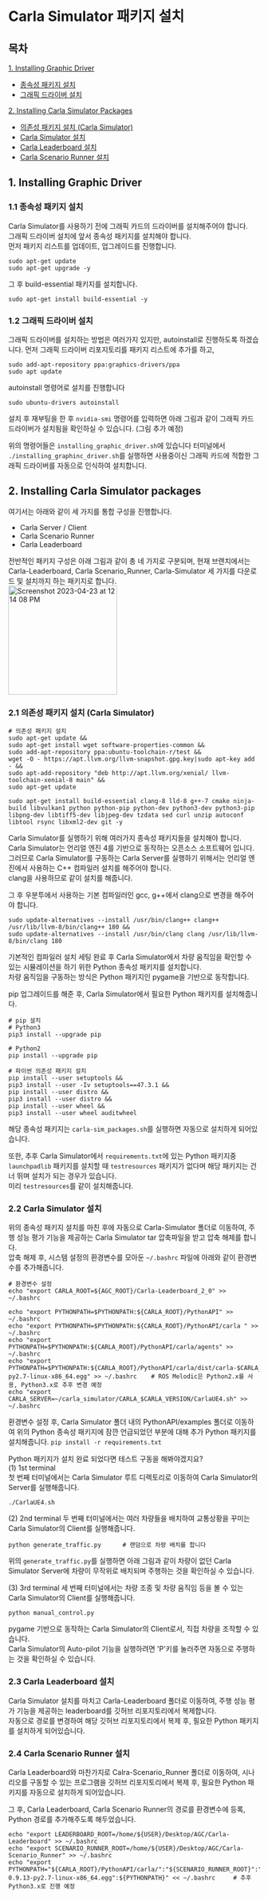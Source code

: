 # Carla Simulator 패키지 설치
## 목차
[1. Installing Graphic Driver](#1-installing-graphic-driver)
- [종속성 패키지 설치](#11-종속성-패키지-설치)
- [그래픽 드라이버 설치](#12-그래픽-드라이버-설치)

[2. Installing Carla Simulator Packages](#2-installing-carla-simulator-packages)
- [의존성 패키지 설치 (Carla Simulator)](#21-의존성-패키지-설치-carla-simulator)
- [Carla Simulator 설치](#22-carla-simulator-설치)
- [Carla Leaderboard 설치](#23-carla-leaderboard-설치)
- [Carla Scenario Runner 설치](#24-carla-scenario-runner-설치)

## 1. Installing Graphic Driver
### 1.1 종속성 패키지 설치
Carla Simulator를 사용하기 전에 그래픽 카드의 드라이버를 설치해주어야 합니다.  
그래픽 드라이버 설치에 앞서 종속성 패키지를 설치해야 합니다.  
먼저 패키지 리스트를 업데이트, 업그레이드를 진행합니다.
```shell
sudo apt-get update
sudo apt-get upgrade -y
```

그 후 build-essential 패키지를 설치합니다.
```shell
sudo apt-get install build-essential -y
```

### 1.2 그래픽 드라이버 설치
그래픽 드라이버를 설치하는 방법은 여러가지 있지만, autoinstall로 진행하도록 하겠습니다.
먼저 그래픽 드라이버 리포지토리를 패키지 리스트에 추가를 하고,
```shell
sudo add-apt-repository ppa:graphics-drivers/ppa
sudo apt update
```

autoinstall 명령어로 설치를 진행합니다
```shell
sudo ubuntu-drivers autoinstall
```

설치 후 재부팅을 한 후 `nvidia-smi` 명령어를 입력하면 아래 그림과 같이 그래픽 카드 드라이버가 설치됨을 확인하실 수 있습니다. (그림 추가 예정)

위의 명령어들은 `installing_graphic_driver.sh`에 있습니다
터미널에서 `./installing_graphinc_driver.sh`를 실행하면 사용중이신 그래픽 카드에 적합한 그래픽 드라이버를 자동으로 인식하여 설치합니다.

## 2. Installing Carla Simulator packages
여기서는 아래와 같이 세 가지를 통합 구성을 진행합니다. 
- Carla Server / Client 
- Carla Scenario Runner
- Carla Leaderboard

전반적인 패키지 구성은 아래 그림과 같이 총 네 가지로 구분되며, 현재 브랜치에서는 Carla-Leaderboard, Carla Scenario_Runner, Carla-Simulator 세 가지를 다운로드 및 설치까지 하는 패키지로 합니다.  
<img width="218" alt="Screenshot 2023-04-23 at 12 14 08 PM" src="https://user-images.githubusercontent.com/128343128/233817757-631d04de-7696-4e37-9980-7bd3a1f707af.png">

### 2.1 의존성 패키지 설치 (Carla Simulator)
```shell
# 의존성 패키지 설치
sudo apt-get update &&
sudo apt-get install wget software-properties-common &&
sudo add-apt-repository ppa:ubuntu-toolchain-r/test &&
wget -O - https://apt.llvm.org/llvm-snapshot.gpg.key|sudo apt-key add - &&
sudo apt-add-repository "deb http://apt.llvm.org/xenial/ llvm-toolchain-xenial-8 main" &&
sudo apt-get update

sudo apt-get install build-essential clang-8 lld-8 g++-7 cmake ninja-build libvulkan1 python python-pip python-dev python3-dev python3-pip libpng-dev libtiff5-dev libjpeg-dev tzdata sed curl unzip autoconf libtool rsync libxml2-dev git -y
```
Carla Simulator를 실행하기 위해 여러가지 종속성 패키지들을 설치해야 합니다.  
Carla Simulator는 언리얼 엔진 4를 기반으로 동작하는 오픈소스 소프트웨어 입니다.  
그러므로 Carla Simulator를 구동하는 Carla Server를 실행하기 위해서는 언리얼 엔진에서 사용하는 C++ 컴파일러 설치를 해주어야 합니다.  
clang을 사용하므로 같이 설치를 해줍니다.  

그 후 우분투에서 사용하는 기본 컴파일러인 gcc, g++에서 clang으로 변경을 해주어야 합니다.  
```shell
sudo update-alternatives --install /usr/bin/clang++ clang++ /usr/lib/llvm-8/bin/clang++ 180 &&
sudo update-alternatives --install /usr/bin/clang clang /usr/lib/llvm-8/bin/clang 180
```

기본적인 컴파일러 설치 세팅 완료 후 Carla Simulator에서 차량 움직임을 확인할 수 있는 시뮬레이션을 하기 위한 Python 종속성 패키지를 설치합니다.  
차량 움직임을 구동하는 방식은 Python 패키지인 pygame을 기반으로 동작합니다.

pip 업그레이드를 해준 후, Carla Simulator에서 필요한 Python 패키지를 설치해줍니다.
```shell
# pip 설치
# Python3
pip3 install --upgrade pip

# Python2
pip install --upgrade pip

# 파이썬 의존성 패키지 설치
pip install --user setuptools &&
pip3 install --user -Iv setuptools==47.3.1 &&
pip install --user distro &&
pip3 install --user distro &&
pip install --user wheel &&
pip3 install --user wheel auditwheel

```
해당 종속성 패키지는 `carla-sim_packages.sh`를 실행하면 자동으로 설치하게 되어있습니다.

또한, 추후 Carla Simulator에서 `requirements.txt`에 있는 Python 패키지중 `launchpadlib` 패키지를 설치할 때 `testresources` 패키지가 없다며 해당 패키지는 건너 뛰며 설치가 되는 경우가 있습니다.  
미리 `testresources`를 같이 설치해줍니다.

### 2.2 Carla Simulator 설치
위의 종속성 패키지 설치를 마친 후에 자동으로 Carla-Simulator 폴더로 이동하여, 주행 성능 평가 기능을 제공하는 Carla Simulator tar 압축파일을 받고 압축 해제를 합니다.  
압축 해제 후, 시스템 설정의 환경변수를 모아둔 `~/.bashrc` 파일에 아래와 같이 환경변수를 추가해줍니다.  

```shell
# 환경변수 설정
echo "export CARLA_ROOT=${AGC_ROOT}/Carla-Leaderboard_2_0" >> ~/.bashrc

echo "export PYTHONPATH=$PYTHONPATH:${CARLA_ROOT}/PythonAPI" >> ~/.bashrc
echo "export PYTHONPATH=$PYTHONPATH:${CARLA_ROOT}/PythonAPI/carla " >> ~/.bashrc
echo "export PYTHONPATH=$PYTHONPATH:${CARLA_ROOT}/PythonAPI/carla/agents" >> ~/.bashrc
echo "export PYTHONPATH=$PYTHONPATH:${CARLA_ROOT}/PythonAPI/carla/dist/carla-$CARLA_VERSION-py2.7-linux-x86_64.egg" >> ~/.bashrc    # ROS Melodic은 Python2.x를 사용, Python3.x로 추후 변경 예정
echo "export CARLA_SERVER=~/carla_simulator/CARLA_$CARLA_VERSION/CarlaUE4.sh" >> ~/.bashrc
```
환경변수 설정 후, Carla Simulator 폴더 내의 PythonAPI/examples 폴더로 이동하여 위의 Python 종속성 패키지에 잠깐 언급되었던 부분에 대해 추가 Python 패키지를 설치해줍니다.
`pip install -r requirements.txt`

Python 패키지가 설치 완료 되었다면 테스트 구동을 해봐야겠지요?  
(1) 1st terminal   
첫 번째 터미널에서는 Carla Simulator 루트 디렉토리로 이동하여 Carla Simulator의 Server를 실행해줍니다.  
```shell
./CarlaUE4.sh 
```  

(2) 2nd terminal
두 번째 터미널에서는 여러 차량들을 배치하여 교통상황을 꾸미는 Carla Simulator의 Client를 실행해줍니다.  
```shell
python generate_traffic.py      # 랜덤으로 차량 배치를 합니다
```
위의 `generate_traffic.py`를 실행하면 아래 그림과 같이 차량이 없던 Carla Simulator Server에 차량이 무작위로 배치되며 주행하는 것을 확인하실 수 있습니다.

(3) 3rd terminal
세 번째 터미널에서는 차량 조종 및 차량 움직임 등을 볼 수 있는 Carla Simulator의 Client를 실행해줍니다.
```shell
python manual_control.py      
```
pygame 기반으로 동작하는 Carla Simulator의 Client로서, 직접 차량을 조작할 수 있습니다.  
Carla Simulator의 Auto-pilot 기능을 실행하려면 'P'키를 눌러주면 자동으로 주행하는 것을 확인하실 수 있습니다.


### 2.3 Carla Leaderboard 설치
Carla Simulator 설치를 마치고 Carla-Leaderboard 폴더로 이동하여, 주행 성능 평가 기능을 제공하는 leaderboard를 깃허브 리포지토리에서 복제합니다.  
자동으로 경로를 변경하여 해당 깃허브 리포지토리에서 복제 후, 필요한 Python 패키지를 설치하게 되어있습니다.  

### 2.4 Carla Scenario Runner 설치
Carla Leaderboard와 마찬가지로 Calra-Scenario_Runner 폴더로 이동하여, 시나리오를 구동할 수 있는 프로그램을 깃허브 리포지토리에서 복제 후, 필요한 Python 패키지를 자동으로 설치하게 되어있습니다.

그 후, Carla Leaderboard, Carla Scenario Runner의 경로를 환경변수에 등록, Python 경로를 추가해주도록 해두었습니다.  

```shell
echo "export LEADERBOARD_ROOT=/home/${USER}/Desktop/AGC/Carla-Leaderboard" >> ~/.bashrc
echo "export SCENARIO_RUNNER_ROOT=/home/${USER}/Desktop/AGC/Carla-Scenario_Runner" >> ~/.bashrc
echo "export PYTHONPATH="${CARLA_ROOT}/PythonAPI/carla/":"${SCENARIO_RUNNER_ROOT}":"${LEADERBOARD_ROOT}":"${CARLA_ROOT}/PythonAPI/carla/dist/carla-0.9.13-py2.7-linux-x86_64.egg":${PYTHONPATH}" << ~/.bashrc     # 추후 Python3.x로 진행 예정
```